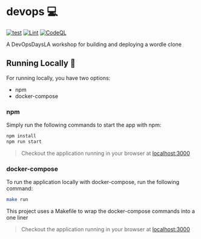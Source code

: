 # devops 💻

[![test](https://github.com/DevOpsDaysLA/devops/actions/workflows/test.yml/badge.svg)](https://github.com/DevOpsDaysLA/devops/actions/workflows/test.yml) [![Lint](https://github.com/DevOpsDaysLA/devops/actions/workflows/lint.yml/badge.svg)](https://github.com/DevOpsDaysLA/devops/actions/workflows/lint.yml) [![CodeQL](https://github.com/DevOpsDaysLA/devops/actions/workflows/codeql-analysis.yml/badge.svg)](https://github.com/DevOpsDaysLA/devops/actions/workflows/codeql-analysis.yml)

A DevOpsDaysLA workshop for building and deploying a wordle clone

## Running Locally 🔨

For running locally, you have two options:

- npm
- docker-compose

### npm

Simply run the following commands to start the app with npm:

```bash
npm install
npm run start
```

> Checkout the application running in your browser at [localhost:3000](http://localhost:3000)

### docker-compose

To run the application locally with docker-compose, run the following command:

```bash
make run
```

This project uses a Makefile to wrap the docker-compose commands into a one liner

> Checkout the application running in your browser at [localhost:3000](http://localhost:3000)
